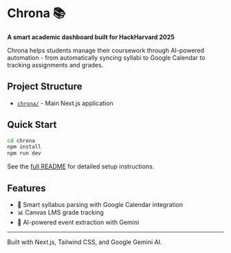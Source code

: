 # Chrona 📚

**A smart academic dashboard built for HackHarvard 2025**

Chrona helps students manage their coursework through AI-powered automation - from automatically syncing syllabi to Google Calendar to tracking assignments and grades.

## Project Structure

- [`chrona/`](./chrona/) - Main Next.js application

## Quick Start

```bash
cd chrona
npm install
npm run dev
```

See the [full README](./chrona/README.md) for detailed setup instructions.

## Features

- 📅 Smart syllabus parsing with Google Calendar integration
- 📊 Canvas LMS grade tracking
- 🤖 AI-powered event extraction with Gemini

---

Built with Next.js, Tailwind CSS, and Google Gemini AI.
